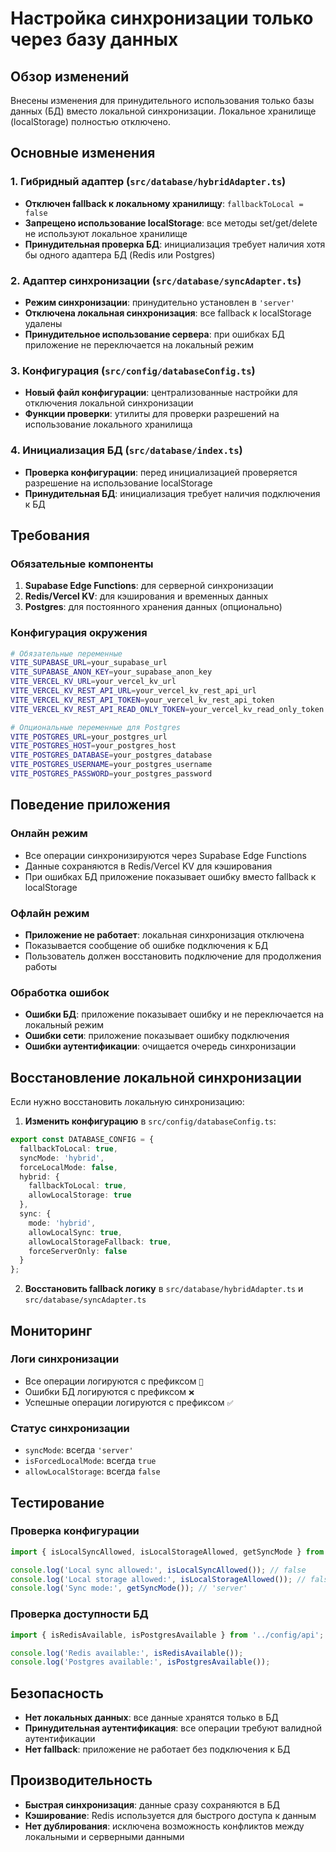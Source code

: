 # Настройка синхронизации только через базу данных

## Обзор изменений

Внесены изменения для принудительного использования только базы данных (БД) вместо локальной синхронизации. Локальное хранилище (localStorage) полностью отключено.

## Основные изменения

### 1. Гибридный адаптер (`src/database/hybridAdapter.ts`)

- **Отключен fallback к локальному хранилищу**: `fallbackToLocal = false`
- **Запрещено использование localStorage**: все методы set/get/delete не используют локальное хранилище
- **Принудительная проверка БД**: инициализация требует наличия хотя бы одного адаптера БД (Redis или Postgres)

### 2. Адаптер синхронизации (`src/database/syncAdapter.ts`)

- **Режим синхронизации**: принудительно установлен в `'server'`
- **Отключена локальная синхронизация**: все fallback к localStorage удалены
- **Принудительное использование сервера**: при ошибках БД приложение не переключается на локальный режим

### 3. Конфигурация (`src/config/databaseConfig.ts`)

- **Новый файл конфигурации**: централизованные настройки для отключения локальной синхронизации
- **Функции проверки**: утилиты для проверки разрешений на использование локального хранилища

### 4. Инициализация БД (`src/database/index.ts`)

- **Проверка конфигурации**: перед инициализацией проверяется разрешение на использование localStorage
- **Принудительная БД**: инициализация требует наличия подключения к БД

## Требования

### Обязательные компоненты

1. **Supabase Edge Functions**: для серверной синхронизации
2. **Redis/Vercel KV**: для кэширования и временных данных
3. **Postgres**: для постоянного хранения данных (опционально)

### Конфигурация окружения

```bash
# Обязательные переменные
VITE_SUPABASE_URL=your_supabase_url
VITE_SUPABASE_ANON_KEY=your_supabase_anon_key
VITE_VERCEL_KV_URL=your_vercel_kv_url
VITE_VERCEL_KV_REST_API_URL=your_vercel_kv_rest_api_url
VITE_VERCEL_KV_REST_API_TOKEN=your_vercel_kv_rest_api_token
VITE_VERCEL_KV_REST_API_READ_ONLY_TOKEN=your_vercel_kv_read_only_token

# Опциональные переменные для Postgres
VITE_POSTGRES_URL=your_postgres_url
VITE_POSTGRES_HOST=your_postgres_host
VITE_POSTGRES_DATABASE=your_postgres_database
VITE_POSTGRES_USERNAME=your_postgres_username
VITE_POSTGRES_PASSWORD=your_postgres_password
```

## Поведение приложения

### Онлайн режим
- Все операции синхронизируются через Supabase Edge Functions
- Данные сохраняются в Redis/Vercel KV для кэширования
- При ошибках БД приложение показывает ошибку вместо fallback к localStorage

### Офлайн режим
- **Приложение не работает**: локальная синхронизация отключена
- Показывается сообщение об ошибке подключения к БД
- Пользователь должен восстановить подключение для продолжения работы

### Обработка ошибок
- **Ошибки БД**: приложение показывает ошибку и не переключается на локальный режим
- **Ошибки сети**: приложение показывает ошибку подключения
- **Ошибки аутентификации**: очищается очередь синхронизации

## Восстановление локальной синхронизации

Если нужно восстановить локальную синхронизацию:

1. **Изменить конфигурацию** в `src/config/databaseConfig.ts`:
```typescript
export const DATABASE_CONFIG = {
  fallbackToLocal: true,
  syncMode: 'hybrid',
  forceLocalMode: false,
  hybrid: {
    fallbackToLocal: true,
    allowLocalStorage: true
  },
  sync: {
    mode: 'hybrid',
    allowLocalSync: true,
    allowLocalStorageFallback: true,
    forceServerOnly: false
  }
};
```

2. **Восстановить fallback логику** в `src/database/hybridAdapter.ts` и `src/database/syncAdapter.ts`

## Мониторинг

### Логи синхронизации
- Все операции логируются с префиксом `🔄`
- Ошибки БД логируются с префиксом `❌`
- Успешные операции логируются с префиксом `✅`

### Статус синхронизации
- `syncMode`: всегда `'server'`
- `isForcedLocalMode`: всегда `true`
- `allowLocalStorage`: всегда `false`

## Тестирование

### Проверка конфигурации
```typescript
import { isLocalSyncAllowed, isLocalStorageAllowed, getSyncMode } from '../config/databaseConfig';

console.log('Local sync allowed:', isLocalSyncAllowed()); // false
console.log('Local storage allowed:', isLocalStorageAllowed()); // false
console.log('Sync mode:', getSyncMode()); // 'server'
```

### Проверка доступности БД
```typescript
import { isRedisAvailable, isPostgresAvailable } from '../config/api';

console.log('Redis available:', isRedisAvailable());
console.log('Postgres available:', isPostgresAvailable());
```

## Безопасность

- **Нет локальных данных**: все данные хранятся только в БД
- **Принудительная аутентификация**: все операции требуют валидной аутентификации
- **Нет fallback**: приложение не работает без подключения к БД

## Производительность

- **Быстрая синхронизация**: данные сразу сохраняются в БД
- **Кэширование**: Redis используется для быстрого доступа к данным
- **Нет дублирования**: исключена возможность конфликтов между локальными и серверными данными
